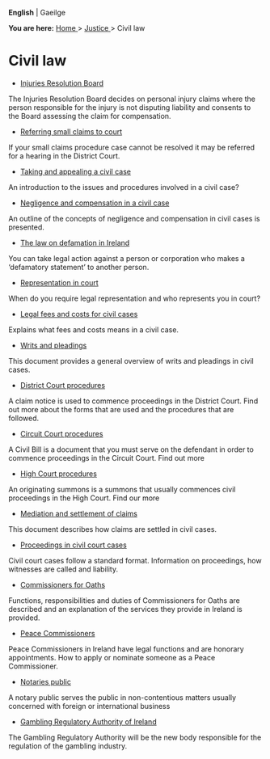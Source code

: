 **English** |  Gaeilge 

**You are here:** [ Home ](/en/) > [ Justice ](/en/justice/) > Civil law

#  Civil law

  * [ Injuries Resolution Board ](/en/justice/civil-law/injuries-resolution-board/)

The Injuries Resolution Board decides on personal injury claims where the
person responsible for the injury is not disputing liability and consents to
the Board assessing the claim for compensation.

  * [ Referring small claims to court ](/en/justice/civil-law/referring-small-claims-to-court/)

If your small claims procedure case cannot be resolved it may be referred for
a hearing in the District Court.

  * [ Taking and appealing a civil case ](/en/justice/civil-law/taking-and-appealing-a-civil-case/)

An introduction to the issues and procedures involved in a civil case?

  * [ Negligence and compensation in a civil case ](/en/justice/civil-law/negligence-and-compensation/)

An outline of the concepts of negligence and compensation in civil cases is
presented.

  * [ The law on defamation in Ireland ](/en/justice/civil-law/law-on-defamation/)

You can take legal action against a person or corporation who makes a
‘defamatory statement’ to another person.

  * [ Representation in court ](/en/justice/civil-law/representation-in-court/)

When do you require legal representation and who represents you in court?

  * [ Legal fees and costs for civil cases ](/en/justice/civil-law/legal-fees-and-costs-for-civil-cases/)

Explains what fees and costs means in a civil case.

  * [ Writs and pleadings ](/en/justice/civil-law/writs-and-pleadings/)

This document provides a general overview of writs and pleadings in civil
cases.

  * [ District Court procedures ](/en/justice/civil-law/district-court-procedures/)

A claim notice is used to commence proceedings in the District Court. Find out
more about the forms that are used and the procedures that are followed.

  * [ Circuit Court procedures ](/en/justice/civil-law/circuit-court-procedures/)

A Civil Bill is a document that you must serve on the defendant in order to
commence proceedings in the Circuit Court. Find out more

  * [ High Court procedures ](/en/justice/civil-law/high-court-procedures/)

An originating summons is a summons that usually commences civil proceedings
in the High Court. Find our more

  * [ Mediation and settlement of claims ](/en/justice/civil-law/mediation-and-settlement-of-claims/)

This document describes how claims are settled in civil cases.

  * [ Proceedings in civil court cases ](/en/justice/civil-law/proceedings-in-civil-court-cases/)

Civil court cases follow a standard format. Information on proceedings, how
witnesses are called and liability.

  * [ Commissioners for Oaths ](/en/justice/civil-law/commissioners-for-oaths/)

Functions, responsibilities and duties of Commissioners for Oaths are
described and an explanation of the services they provide in Ireland is
provided.

  * [ Peace Commissioners ](/en/justice/civil-law/peace-commissioners/)

Peace Commissioners in Ireland have legal functions and are honorary
appointments. How to apply or nominate someone as a Peace Commissioner.

  * [ Notaries public ](/en/justice/civil-law/notaries-public/)

A notary public serves the public in non-contentious matters usually concerned
with foreign or international business

  * [ Gambling Regulatory Authority of Ireland ](/en/justice/civil-law/gambling-regulatory-authority/)

The Gambling Regulatory Authority will be the new body responsible for the
regulation of the gambling industry.
